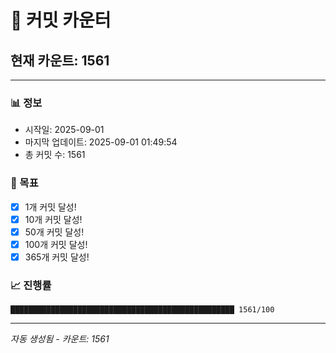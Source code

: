 # 🔢 커밋 카운터

## 현재 카운트: 1561

---

### 📊 정보
- 시작일: 2025-09-01
- 마지막 업데이트: 2025-09-01 01:49:54
- 총 커밋 수: 1561

### 🎯 목표
- [x] 1개 커밋 달성!
- [x] 10개 커밋 달성!
- [x] 50개 커밋 달성!
- [x] 100개 커밋 달성!
- [x] 365개 커밋 달성!

### 📈 진행률
```
██████████████████████████████████████████████████ 1561/100
```

---
*자동 생성됨 - 카운트: 1561*
